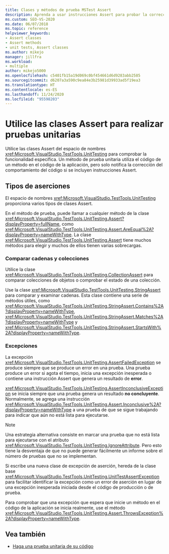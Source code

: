```yaml
---
title: Clases y métodos de prueba MSTest Assert
description: Aprenda a usar instrucciones Assert para probar la corrección del comportamiento del código durante una prueba unitaria del código de la aplicación.
ms.custom: SEO-VS-2020
ms.date: 06/07/2018
ms.topic: reference
helpviewer_keywords:
- Assert classes
- Assert methods
- unit tests, Assert classes
ms.author: mikejo
manager: jillfra
ms.workload:
- multiple
author: mikejo5000
ms.openlocfilehash: c5401fb15a19d069c0bf454661d6d9283abb2585
ms.sourcegitcommit: d6207a3a590c9ea84e3b25981d39933ad5f19ea3
ms.translationtype: HT
ms.contentlocale: es-ES
ms.lasthandoff: 11/24/2020
ms.locfileid: "95598203"
---
```

# <a name="use-assert-classes-for-unit-testing"></a>Utilice las clases Assert para realizar pruebas unitarias

Utilice las clases Assert del espacio de nombres <xref:Microsoft.VisualStudio.TestTools.UnitTesting> para comprobar la funcionalidad específica. Un método de prueba unitaria utiliza el código de un método en el código de la aplicación, pero solo notifica la corrección del comportamiento del código si se incluyen instrucciones Assert.

## <a name="kinds-of-asserts"></a>Tipos de aserciones

El espacio de nombres <xref:Microsoft.VisualStudio.TestTools.UnitTesting> proporciona varios tipos de clases Assert.

En el método de prueba, puede llamar a cualquier método de la clase <xref:Microsoft.VisualStudio.TestTools.UnitTesting.Assert?displayProperty=fullName>, como <xref:Microsoft.VisualStudio.TestTools.UnitTesting.Assert.AreEqual%2A?displayProperty=nameWithType>. La clase <xref:Microsoft.VisualStudio.TestTools.UnitTesting.Assert> tiene muchos métodos para elegir y muchos de ellos tienen varias sobrecargas.

### <a name="compare-strings-and-collections"></a>Comparar cadenas y colecciones

Utilice la clase <xref:Microsoft.VisualStudio.TestTools.UnitTesting.CollectionAssert> para comparar colecciones de objetos o comprobar el estado de una colección.

Use la clase <xref:Microsoft.VisualStudio.TestTools.UnitTesting.StringAssert> para comparar y examinar cadenas. Esta clase contiene una serie de métodos útiles, como <xref:Microsoft.VisualStudio.TestTools.UnitTesting.StringAssert.Contains%2A?displayProperty=nameWithType>, <xref:Microsoft.VisualStudio.TestTools.UnitTesting.StringAssert.Matches%2A?displayProperty=nameWithType> y <xref:Microsoft.VisualStudio.TestTools.UnitTesting.StringAssert.StartsWith%2A?displayProperty=nameWithType>.

### <a name="exceptions"></a>Excepciones

La excepción <xref:Microsoft.VisualStudio.TestTools.UnitTesting.AssertFailedException> se produce siempre que se produce un error en una prueba. Una prueba produce un error si agota el tiempo, inicia una excepción inesperada o contiene una instrucción Assert que genera un resultado de **error**.

<xref:Microsoft.VisualStudio.TestTools.UnitTesting.AssertInconclusiveException> se inicia siempre que una prueba genera un resultado **no concluyente**. Normalmente, se agrega una instrucción <xref:Microsoft.VisualStudio.TestTools.UnitTesting.Assert.Inconclusive%2A?displayProperty=nameWithType> a una prueba de que se sigue trabajando para indicar que aún no está lista para ejecutarse.

> [!NOTE]
> Una estrategia alternativa consiste en marcar una prueba que no está lista para ejecutarse con el atributo <xref:Microsoft.VisualStudio.TestTools.UnitTesting.IgnoreAttribute>. Pero esto tiene la desventaja de que no puede generar fácilmente un informe sobre el número de pruebas que no se implementan.

Si escribe una nueva clase de excepción de aserción, hereda de la clase base <xref:Microsoft.VisualStudio.TestTools.UnitTesting.UnitTestAssertException> para facilitar identificar la excepción como un error de aserción en lugar de una excepción inesperada iniciada desde el código de producción o de prueba.

Para comprobar que una excepción que espera que inicie un método en el código de la aplicación se inicia realmente, use el método <xref:Microsoft.VisualStudio.TestTools.UnitTesting.Assert.ThrowsException%2A?displayProperty=nameWithType>.

## <a name="see-also"></a>Vea también

- [Haga una prueba unitaria de su código](../test/unit-test-your-code.md)
